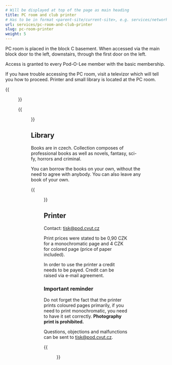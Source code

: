 ```yaml
---
# Will be displayed at top of the page as main heading
title: PC room and club printer
# Has to be in format <parent-site/current-site>, e.g. services/network (notice missing slash at the beginning)
url: services/pc-room-and-club-printer
slug: pc-room-printer
weight: 5
---
```


PC room is placed in the block C basement. When accessed via the main block door to the left, downstairs, through the first door on the left.

Access is granted to every Pod-O-Lee member with the basic membership.

If you have trouble accessing the PC room, visit a televizor which will tell you how to proceed. Printer and small library is located at the PC room.

{{<figure src="pc_room_01.jpg" alt="PC room: Main room">}}

{{<figure src="pc_room_02.jpg" alt="PC room: Second room with whiteboards">}}

## Library

Books are in czech. Collection composes of professional books as well as novels, fantasy, sci-fy, horrors and criminal.

You can borrow the books on your own, without the need to agree with anybody. You can also leave any book of your own.

{{<figure src="pc_room_04_books.jpg" alt="PC room: Library">}}

## Printer

Contact: tisk@pod.cvut.cz

Print prices were stated to be 0,90 CZK for a monochromatic page and 4 CZK for colored page (price of paper included).

In order to use the printer a credit needs to be payed. Credit can be raised via e-mail agreement.

### Important reminder

Do not forget the fact that the printer prints coloured pages primarily, if you need to print monochromatic, you need to have it set correctly. **Photography print is prohibited.**

Questions, objections and malfunctions can be sent to <tisk@pod.cvut.cz>.

{{<figure src="pc_room_03_printer.jpg" alt="PC room: Printer">}}
